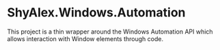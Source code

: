 ShyAlex.Windows.Automation
==========================

This project is a thin wrapper around the Windows Automation API which allows interaction with Window elements through code.
